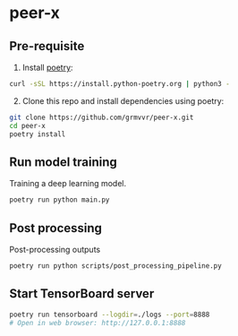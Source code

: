 # peer-x

## Pre-requisite
1. Install [poetry](https://python-poetry.org/docs/):

```bash
curl -sSL https://install.python-poetry.org | python3 -
```
2. Clone this repo and install dependencies using poetry:
```bash
git clone https://github.com/grmvvr/peer-x.git
cd peer-x
poetry install
```

## Run model training
Training a deep learning model.
```bash
poetry run python main.py
```

## Post processing
Post-processing outputs
```bash
poetry run python scripts/post_processing_pipeline.py
```

## Start TensorBoard server
```bash
poetry run tensorboard --logdir=./logs --port=8888
# Open in web browser: http://127.0.0.1:8888
```
